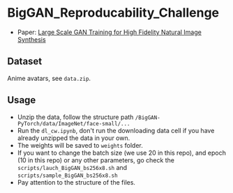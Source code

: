 # BigGAN_Reproducability_Challenge

- Paper: [Large Scale GAN Training for High Fidelity Natural Image Synthesis](https://openreview.net/forum?id=B1xsqj09Fm)



## Dataset

Anime avatars, see `data.zip`.

## Usage

- Unzip the data, follow the structure path `/BigGAN-PyTorch/data/ImageNet/face-small/...`
- Run the `dl_cw.ipynb`, don't run the downloading data cell if you have already unzipped the data in your own.
- The weights will be saved to `weights` folder.
- If you want to change the batch size (we use 20 in this repo), and epoch (10 in this repo) or any other parameters, go check the `scripts/lauch_BigGAN_bs256x8.sh` and `scripts/sample_BigGAN_bs256x8.sh`
- Pay attention to the structure of the files.